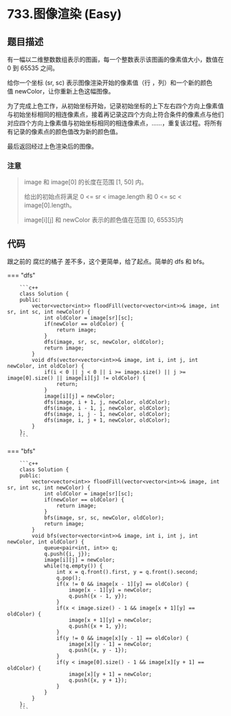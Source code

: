 # 733.图像渲染 (Easy)

## 题目描述

有一幅以二维整数数组表示的图画，每一个整数表示该图画的像素值大小，数值在 0 到 65535 之间。

给你一个坐标 (sr, sc) 表示图像渲染开始的像素值（行 ，列）和一个新的颜色值 newColor，让你重新上色这幅图像。

为了完成上色工作，从初始坐标开始，记录初始坐标的上下左右四个方向上像素值与初始坐标相同的相连像素点，接着再记录这四个方向上符合条件的像素点与他们对应四个方向上像素值与初始坐标相同的相连像素点，……，重复该过程。将所有有记录的像素点的颜色值改为新的颜色值。

最后返回经过上色渲染后的图像。

### 注意

> image 和 image[0] 的长度在范围 [1, 50] 内。
> 
> 给出的初始点将满足 0 <= sr < image.length 和 0 <= sc < image[0].length。
> 
> image[i][j] 和 newColor 表示的颜色值在范围 [0, 65535]内

## 代码

跟之前的 腐烂的橘子 差不多，这个更简单，给了起点。简单的 dfs 和 bfs。

=== "dfs"

		```c++
		class Solution {
		public:
		    vector<vector<int>> floodFill(vector<vector<int>>& image, int sr, int sc, int newColor) {
		        int oldColor = image[sr][sc];
		        if(newColor == oldColor) {
		            return image;
		        }
		        dfs(image, sr, sc, newColor, oldColor);
		        return image;
		    }
		    void dfs(vector<vector<int>>& image, int i, int j, int newColor, int oldColor) {
		        if(i < 0 || j < 0 || i >= image.size() || j >= image[0].size() || image[i][j] != oldColor) {
		            return;
		        }
		        image[i][j] = newColor;
		        dfs(image, i + 1, j, newColor, oldColor);
		        dfs(image, i - 1, j, newColor, oldColor);
		        dfs(image, i, j - 1, newColor, oldColor);
		        dfs(image, i, j + 1, newColor, oldColor);
		    }
		};
		```
		
=== "bfs"

		```c++
		class Solution {
		public:
		    vector<vector<int>> floodFill(vector<vector<int>>& image, int sr, int sc, int newColor) {
		        int oldColor = image[sr][sc];
		        if(newColor == oldColor) {
		            return image;
		        }
		        bfs(image, sr, sc, newColor, oldColor);
		        return image;
		    }
		    void bfs(vector<vector<int>>& image, int i, int j, int newColor, int oldColor) {
		        queue<pair<int, int>> q;
		        q.push({i, j});
		        image[i][j] = newColor;
		        while(!q.empty()) {
		            int x = q.front().first, y = q.front().second;
		            q.pop();
		            if(x != 0 && image[x - 1][y] == oldColor) {
		                image[x - 1][y] = newColor;
		                q.push({x - 1, y});
		            }
		            if(x < image.size() - 1 && image[x + 1][y] == oldColor) {
		                image[x + 1][y] = newColor;
		                q.push({x + 1, y});
		            }
		            if(y != 0 && image[x][y - 1] == oldColor) {
		                image[x][y - 1] = newColor;
		                q.push({x, y - 1});
		            }
		            if(y < image[0].size() - 1 && image[x][y + 1] == oldColor) {
		                image[x][y + 1] = newColor;
		                q.push({x, y + 1});
		            }
		        }
		    }
		};
		```